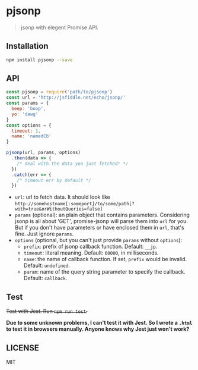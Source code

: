 # pjsonp

> jsonp with elegent Promise API.

## Installation

```sh
npm install pjsonp --save
```

## API

```js
const pjsonp = require('path/to/pjsonp')
const url = 'http://jsfiddle.net/echo/jsonp/'
const params = {
  beep: 'boop',
  yo: 'dawg'
}
const options = {
  timeout: 1,
  name: 'namedCb'
}

pjsonp(url, params, options)
  .then(data => {
    /* deal with the data you just fetched! */
  })
  .catch(err => {
    /* timeout err by default */
  })
```

* `url`: url to fetch data. It should look like `http://somehostname[:someport]/to/some/path[?with=true&orWithoutQueries=false]`
* `params` (optional): an plain object that contains parameters. Considering jsonp is all about 'GET', promise-jsonp will parse them into `url` for you. But if you don't have parameters or have enclosed them in `url`, that's fine. Just ignore `params`.
* `options` (optional, but you can't just provide `params` without `options`):
  * `prefix`: prefix of jsonp callback function. Default: `__jp`.
  * `timeout`: literal meaning. Default: `60000`, in milliseconds.
  * `name`: the name of callback function. If set, `prefix` would be invalid. Default: `undefined`.
  * `param`: name of the query string parameter to specify the callback. Default: `callback`.

## Test

~~Test with Jest. Run `npm run test`.~~

**Due to some unknown problems, I can't test it with Jest. So I wrote a `.html` to test it in browsers manually. Anyone knows why Jest just won't work?**

## LICENSE

MIT

